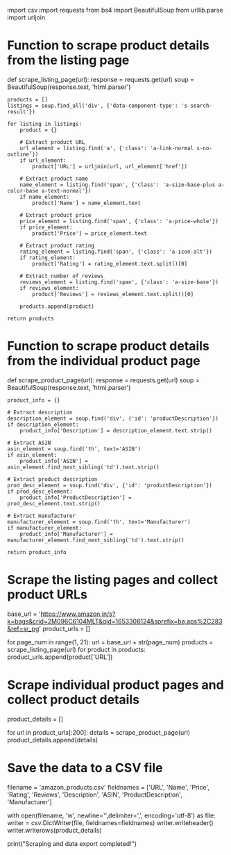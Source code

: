 import csv
import requests
from bs4 import BeautifulSoup
from urllib.parse import urljoin

# Function to scrape product details from the listing page
def scrape_listing_page(url):
    response = requests.get(url)
    soup = BeautifulSoup(response.text, 'html.parser')

    products = []
    listings = soup.find_all('div', {'data-component-type': 's-search-result'})

    for listing in listings:
        product = {}
        
        # Extract product URL
        url_element = listing.find('a', {'class': 'a-link-normal s-no-outline'})
        if url_element:
            product['URL'] = urljoin(url, url_element['href'])
        
        # Extract product name
        name_element = listing.find('span', {'class': 'a-size-base-plus a-color-base a-text-normal'})
        if name_element:
            product['Name'] = name_element.text
        
        # Extract product price
        price_element = listing.find('span', {'class': 'a-price-whole'})
        if price_element:
            product['Price'] = price_element.text
        
        # Extract product rating
        rating_element = listing.find('span', {'class': 'a-icon-alt'})
        if rating_element:
            product['Rating'] = rating_element.text.split()[0]
        
        # Extract number of reviews
        reviews_element = listing.find('span', {'class': 'a-size-base'})
        if reviews_element:
            product['Reviews'] = reviews_element.text.split()[0]
        
        products.append(product)

    return products

# Function to scrape product details from the individual product page
def scrape_product_page(url):
    response = requests.get(url)
    soup = BeautifulSoup(response.text, 'html.parser')

    product_info = {}

    # Extract description
    description_element = soup.find('div', {'id': 'productDescription'})
    if description_element:
        product_info['Description'] = description_element.text.strip()

    # Extract ASIN
    asin_element = soup.find('th', text='ASIN')
    if asin_element:
        product_info['ASIN'] = asin_element.find_next_sibling('td').text.strip()

    # Extract product description
    prod_desc_element = soup.find('div', {'id': 'productDescription'})
    if prod_desc_element:
        product_info['ProductDescription'] = prod_desc_element.text.strip()

    # Extract manufacturer
    manufacturer_element = soup.find('th', text='Manufacturer')
    if manufacturer_element:
        product_info['Manufacturer'] = manufacturer_element.find_next_sibling('td').text.strip()

    return product_info

# Scrape the listing pages and collect product URLs
base_url = 'https://www.amazon.in/s?k=bags&crid=2M096C6104MLT&qid=1653308124&sprefix=ba,aps%2C283&ref=sr_pg'
product_urls = []

for page_num in range(1, 21):
    url = base_url + str(page_num)
    products = scrape_listing_page(url)
    for product in products:
        product_urls.append(product['URL'])

# Scrape individual product pages and collect product details
product_details = []

for url in product_urls[:200]:
    details = scrape_product_page(url)
    product_details.append(details)

# Save the data to a CSV file
filename = 'amazon_products.csv'
fieldnames = ['URL', 'Name', 'Price', 'Rating', 'Reviews', 'Description', 'ASIN', 'ProductDescription', 'Manufacturer']

with open(filename, 'w', newline='',delimiter=',', encoding='utf-8') as file:
        writer = csv.DictWriter(file, fieldnames=fieldnames)
        writer.writeheader()
        writer.writerows(product_details)

print("Scraping and data export completed!")

